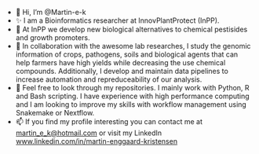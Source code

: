 - 👋 Hi, I’m @Martin-e-k
- ✨ I am a Bioinformatics researcher at InnovPlantProtect (InPP).
- 🌱 At InPP we develop new biological alternatives to chemical pestisides and growth promoters.
- 💞️ In collaboration with the awesome lab researches, I study the genomic information of crops, pathogens, soils and biological agents that can help farmers have high yields while decreasing the use chemical compounds. Additionally, I develop and maintain data pipelines to increase automation and repreduceability of our analysis.
- 👀 Feel free to look through my repositories. I mainly work with Python, R and Bash scripting. I have experience with high performance computing and I am looking to improve my skills with workflow management using Snakemake or Nextflow.
- 📫 If you find my profile interesting you can contact me at martin_e_k@hotmail.com or visit my LinkedIn www.linkedin.com/in/martin-enggaard-kristensen


<!---
Martin-e-k/Martin-e-k is a ✨ special ✨ repository because its `README.md` (this file) appears on your GitHub profile.
You can click the Preview link to take a look at your changes.
--->
